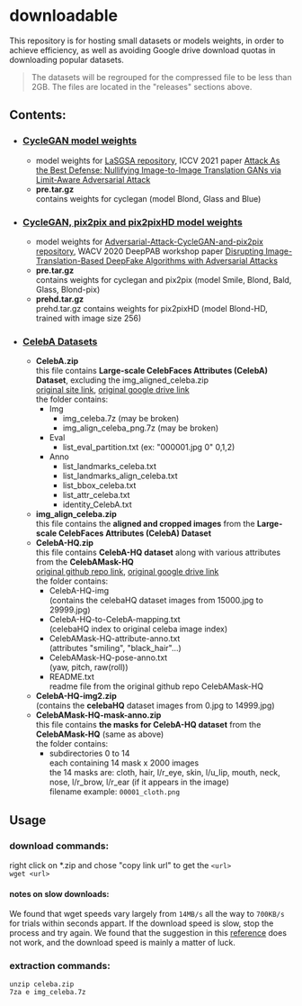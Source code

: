 # downloadable

This repository is for hosting small datasets or models weights, in order to achieve efficiency, as well as avoiding Google drive download quotas in downloading popular datasets.
> The datasets will be regrouped for the compressed file to be less than 2GB. The files are located in the "releases" sections above.

## Contents:

- ### [CycleGAN model weights](https://github.com/jimmy-academia/downloadable/releases/tag/weight.cyc)
    - model weights for [LaSGSA repository](https://github.com/jimmy-academia/LaSGSA), ICCV 2021 paper [Attack As the Best Defense: Nullifying Image-to-Image Translation GANs via Limit-Aware Adversarial Attack](https://openaccess.thecvf.com/content/ICCV2021/html/Yeh_Attack_As_the_Best_Defense_Nullifying_Image-to-Image_Translation_GANs_via_ICCV_2021_paper.html)
    - <b>pre.tar.gz</b><br> contains weights for cyclegan (model Blond, Glass and Blue)

- ### [CycleGAN, pix2pix and pix2pixHD model weights](https://github.com/jimmy-academia/downloadable/releases/tag/weight.cyc-pix) 
    - model weights for [Adversarial-Attack-CycleGAN-and-pix2pix repository](https://github.com/jimmy-academia/Adversarial-Attack-CycleGAN-and-pix2pix), WACV 2020 DeepPAB workshop paper [Disrupting Image-Translation-Based DeepFake Algorithms with Adversarial Attacks](https://openaccess.thecvf.com/content_WACVW_2020/html/w4/Yeh_Disrupting_Image-Translation-Based_DeepFake_Algorithms_with_Adversarial_Attacks_WACVW_2020_paper.html)
    - <b>pre.tar.gz</b><br> contains weights for cyclegan and pix2pix (model Smile, Blond, Bald, Glass, Blond-pix)
    - <b>prehd.tar.gz</b><br> prehd.tar.gz contains weights for pix2pixHD (model Blond-HD, trained with image size 256)


- ### [CelebA Datasets](https://github.com/jimmy-academia/downloadable/releases/tag/dset.celeba)
    - <b>CelebA.zip</b><br>this file contains <b>Large-scale CelebFaces Attributes (CelebA) Dataset</b>, excluding the img_aligned_celeba.zip<br>[original site link](http://mmlab.ie.cuhk.edu.hk/projects/CelebA.html), [original google drive link](https://drive.google.com/drive/folders/1lENOECdd-8is7RnVSGOrlCdamYJ8hyhd)<br>the folder contains:
        - Img
            - img_celeba.7z (may be broken)
            - img_align_celeba_png.7z (may be broken)
        - Eval
            - list_eval_partition.txt (ex: "000001.jpg 0" 0,1,2)
        - Anno
            - list_landmarks_celeba.txt
            - list_landmarks_align_celeba.txt
            - list_bbox_celeba.txt
            - list_attr_celeba.txt
            - identity_CelebA.txt
    - <b>img_align_celeba.zip</b><br>this file contains the <b>aligned and cropped images</b> from the <b>Large-scale CelebFaces Attributes (CelebA) Dataset</b>
    - <b>CelebA-HQ.zip</b><br>this file contains <b>CelebA-HQ dataset</b> along with various attributes from the <b>CelebAMask-HQ</b><br>[original github repo link](https://github.com/switchablenorms/CelebAMask-HQ), [original google drive link](https://drive.google.com/file/d/1badu11NqxGf6qM3PTTooQDJvQbejgbTv/view)<br>the folder contains:
        - CelebA-HQ-img<br>(contains the celebaHQ dataset images from 15000.jpg to 29999.jpg)
        - CelebA-HQ-to-CelebA-mapping.txt<br>(celebaHQ index to original celeba image index)
        - CelebAMask-HQ-attribute-anno.txt<br>(attributes "smiling", "black_hair"...)
        - CelebAMask-HQ-pose-anno.txt<br>(yaw, pitch, raw(roll))
        - README.txt<br>readme file from the original github repo CelebAMask-HQ
    - <b>CelebA-HQ-img2.zip</b><br>(contains the <b>celebaHQ</b> dataset images from 0.jpg to 14999.jpg)
    - <b>CelebAMask-HQ-mask-anno.zip</b><br>this file contains <b>the masks for CelebA-HQ dataset</b> from the <b>CelebAMask-HQ</b> (same as above)<br>the folder contains:
        - subdirectories 0 to 14<br>each containing 14 mask x 2000 images<br>the 14 masks are: cloth, hair, l/r_eye, skin, l/u_lip, mouth, neck, nose, l/r_brow, l/r_ear (if it appears in the image) <br>filename example: `00001_cloth.png`
    


## Usage   
### download commands:   
right click on *.zip and chose "copy link url" to get the `<url>`    
`wget <url>`   

#### notes on slow downloads:  
We found that wget speeds vary largely from `14MB/s` all the way to `700KB/s` for trials within seconds appart. If the download speed is slow, stop the process and try again. We found that the suggestion in this [reference](https://stackoverflow.com/questions/94074/slow-wget-speeds-when-connecting-to-https-pages) does not work, and the download speed is mainly a matter of luck.

### extraction commands:   
`unzip celeba.zip`   
`7za e img_celeba.7z`   
